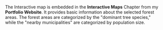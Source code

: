 The Interactive map is embedded in the **Interactive Maps** Chapter from my **Portfolio Website**.
It provides basic information about the selected forest areas. The forest areas are categorized by the "dominant tree species," while the "nearby municipalities" are categorized by population size.
